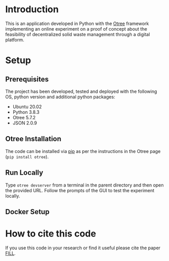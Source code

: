 # Introduction
This is an application developed in Python with the [Otree](https://www.otree.org/) framework implementing an online experiment on a proof of concept about the feasibility of decentralized solid waste management through a digital platform.


# Setup

## Prerequisites
The project has been developed, tested and deployed with the following OS, python version and additional python packages: 
* Ubuntu 20.02
* Python 3.8.3
* Otree 5.7.2
* JSON 2.0.9

## Otree Installation
The code can be installed via [pip](https://pypi.org/project/pip/) as per the instructions in the Otree page
(`pip install otree`).

## Run Locally
Type `otree devserver` from a terminal in the parent directory and then open the provided URL. Follow the prompts of the GUI to test the experiment locally.

## Docker Setup


# How to cite this code
If you use this code in your research or find it useful please cite the paper [FILL](URL).